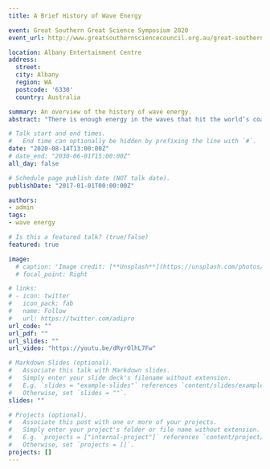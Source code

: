 ```yaml
---
title: A Brief History of Wave Energy

event: Great Southern Great Science Symposium 2020
event_url: http://www.greatsouthernsciencecouncil.org.au/great-southern-great-science-symposium

location: Albany Entertainment Centre
address:
  street: 
  city: Albany
  region: WA
  postcode: '6330'
  country: Australia

summary: An overview of the history of wave energy.
abstract: "There is enough energy in the waves that hit the world’s coasts every day to power about 1 billion homes. Not all of it can be practically harnessed, but even a small proportion would mean a lot for the security of our energy supply. This talk will give an overview of the history of wave energy, where we will look at some examples of wave energy devices that have been proposed throughout history. It will also cover some fundamentals of wave energy absorption, address some common misconceptions, and highlight some open questions that remain to be answered."

# Talk start and end times.
#   End time can optionally be hidden by prefixing the line with `#`.
date: "2020-08-14T13:00:00Z"
# date_end: "2030-06-01T15:00:00Z"
all_day: false

# Schedule page publish date (NOT talk date).
publishDate: "2017-01-01T00:00:00Z"

authors: 
- admin
tags: 
- wave energy

# Is this a featured talk? (true/false)
featured: true

image:
  # caption: 'Image credit: [**Unsplash**](https://unsplash.com/photos/bzdhc5b3Bxs)'
  # focal_point: Right

# links:
# - icon: twitter
#   icon_pack: fab
#   name: Follow
#   url: https://twitter.com/adipro
url_code: ""
url_pdf: ""
url_slides: ""
url_video: "https://youtu.be/dRyrOlhL7Fw"

# Markdown Slides (optional).
#   Associate this talk with Markdown slides.
#   Simply enter your slide deck's filename without extension.
#   E.g. `slides = "example-slides"` references `content/slides/example-slides.md`.
#   Otherwise, set `slides = ""`.
slides: ""

# Projects (optional).
#   Associate this post with one or more of your projects.
#   Simply enter your project's folder or file name without extension.
#   E.g. `projects = ["internal-project"]` references `content/project/deep-learning/index.md`.
#   Otherwise, set `projects = []`.
projects: []
---
```


<!-- {{% callout note %}}
Click on the **Slides** button above to view the built-in slides feature.
{{% /callout %}} -->

<!-- Slides can be added in a few ways:

- **Create** slides using Wowchemy's [*Slides*](https://wowchemy.com/docs/managing-content/#create-slides) feature and link using `slides` parameter in the front matter of the talk file
- **Upload** an existing slide deck to `static/` and link using `url_slides` parameter in the front matter of the talk file
- **Embed** your slides (e.g. Google Slides) or presentation video on this page using [shortcodes](https://wowchemy.com/docs/writing-markdown-latex/).

Further event details, including [page elements](https://wowchemy.com/docs/writing-markdown-latex/) such as image galleries, can be added to the body of this page. -->
